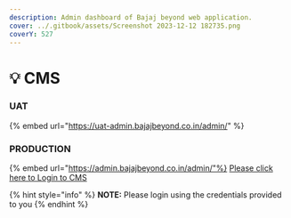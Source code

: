 ```yaml
---
description: Admin dashboard of Bajaj beyond web application.
cover: ../.gitbook/assets/Screenshot 2023-12-12 182735.png
coverY: 527
---
```


# 💡 CMS

### UAT

{% embed url="https://uat-admin.bajajbeyond.co.in/admin/" %}

### PRODUCTION

{% embed url="https://admin.bajajbeyond.co.in/admin/"%}
<a href="
https://admin.bajajbeyond.co.in/admin/"
target="_new">Please click here to Login to CMS</a>

{% hint style="info" %}
**NOTE:** Please login using the credentials provided to you
{% endhint %}
